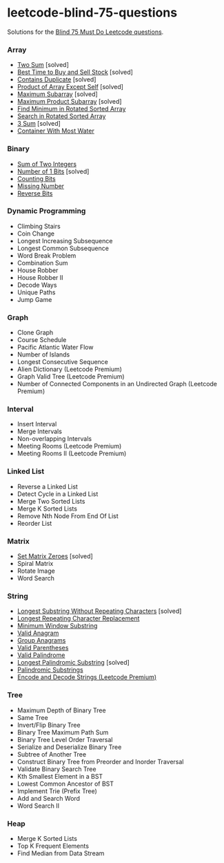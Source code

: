 # leetcode-blind-75-questions
Solutions for the [Blind 75 Must Do Leetcode questions](https://leetcode.com/discuss/general-discussion/460599/blind-75-leetcode-questions).

### Array
* [Two Sum](https://leetcode.com/problems/two-sum/) [solved]
* [Best Time to Buy and Sell Stock](https://leetcode.com/problems/best-time-to-buy-and-sell-stock/) [solved]
* [Contains Duplicate](https://leetcode.com/problems/contains-duplicate/) [solved]
* [Product of Array Except Self](https://leetcode.com/problems/product-of-array-except-self/) [solved]
* [Maximum Subarray](https://leetcode.com/problems/maximum-subarray/) [solved]
* [Maximum Product Subarray](https://leetcode.com/problems/maximum-product-subarray/) [solved]
* [Find Minimum in Rotated Sorted Array](https://leetcode.com/problems/find-minimum-in-rotated-sorted-array/)
* [Search in Rotated Sorted Array](https://leetcode.com/problems/search-in-rotated-sorted-array/)
* [3 Sum](https://leetcode.com/problems/3sum/) [solved]
* [Container With Most Water](https://leetcode.com/problems/container-with-most-water/)
### Binary
* [Sum of Two Integers](https://leetcode.com/problems/sum-of-two-integers/)
* [Number of 1 Bits](https://leetcode.com/problems/number-of-1-bits/) [solved]
* [Counting Bits](https://leetcode.com/problems/counting-bits/)
* [Missing Number](https://leetcode.com/problems/missing-number/)
* [Reverse Bits](https://leetcode.com/problems/reverse-bits/)
### Dynamic Programming
* Climbing Stairs
* Coin Change
* Longest Increasing Subsequence
* Longest Common Subsequence
* Word Break Problem
* Combination Sum
* House Robber
* House Robber II
* Decode Ways
* Unique Paths
* Jump Game
### Graph
* Clone Graph
* Course Schedule
* Pacific Atlantic Water Flow
* Number of Islands
* Longest Consecutive Sequence
* Alien Dictionary (Leetcode Premium)
* Graph Valid Tree (Leetcode Premium)
* Number of Connected Components in an Undirected Graph (Leetcode Premium)
### Interval
* Insert Interval
* Merge Intervals
* Non-overlapping Intervals
* Meeting Rooms (Leetcode Premium)
* Meeting Rooms II (Leetcode Premium)
### Linked List
* Reverse a Linked List
* Detect Cycle in a Linked List
* Merge Two Sorted Lists
* Merge K Sorted Lists
* Remove Nth Node From End Of List
* Reorder List
### Matrix
* [Set Matrix Zeroes](https://leetcode.com/problems/set-matrix-zeroes/) [solved]
* Spiral Matrix
* Rotate Image
* Word Search
### String
* [Longest Substring Without Repeating Characters](https://leetcode.com/problems/longest-substring-without-repeating-characters/) [solved]
* [Longest Repeating Character Replacement](https://leetcode.com/problems/longest-repeating-character-replacement/)
* [Minimum Window Substring](https://leetcode.com/problems/minimum-window-substring/)
* [Valid Anagram](https://leetcode.com/problems/valid-anagram/)
* [Group Anagrams](https://leetcode.com/problems/group-anagrams/)
* [Valid Parentheses](https://leetcode.com/problems/valid-parentheses/)
* [Valid Palindrome](https://leetcode.com/problems/valid-palindrome/)
* [Longest Palindromic Substring](https://leetcode.com/problems/longest-palindromic-substring/) [solved]
* [Palindromic Substrings](https://leetcode.com/problems/palindromic-substrings/)
* [Encode and Decode Strings (Leetcode Premium)](https://leetcode.com/problems/encode-and-decode-strings/)
### Tree
* Maximum Depth of Binary Tree
* Same Tree
* Invert/Flip Binary Tree
* Binary Tree Maximum Path Sum
* Binary Tree Level Order Traversal
* Serialize and Deserialize Binary Tree
* Subtree of Another Tree
* Construct Binary Tree from Preorder and Inorder Traversal
* Validate Binary Search Tree
* Kth Smallest Element in a BST
* Lowest Common Ancestor of BST
* Implement Trie (Prefix Tree)
* Add and Search Word
* Word Search II
### Heap
* Merge K Sorted Lists
* Top K Frequent Elements
* Find Median from Data Stream
